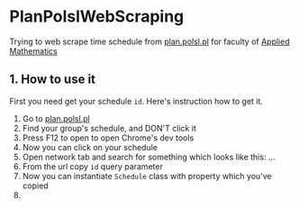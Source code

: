 # PlanPolslWebScraping

Trying to web scrape time schedule from [plan.polsl.pl](https://plan.polsl.pl/) for faculty of [Applied Mathematics](https://www.polsl.pl/rms/)

## 1. How to use it
First you need get your schedule ```id```. Here's instruction how to get it.
1. Go to [plan.polsl.pl](https://plan.polsl.pl)
2. Find your group's schedule, and DON'T click it
3. Press F12 to open to open Chrome's dev tools
4. Now you can click on your schedule
5. Open network tab and search for something which looks like this: ...
6. From the url copy ```id``` query parameter
7. Now you can instantiate ```Schedule``` class with property which you've copied
8. 